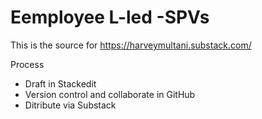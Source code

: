 # Eemployee L-led -SPVs

This is the source for https://harveymultani.substack.com/

Process
- Draft in Stackedit
- Version control and collaborate in GitHub
- Ditribute via Substack
<!--stackedit_data:
eyJoaXN0b3J5IjpbLTIxMzU0OTEzOF19
-->